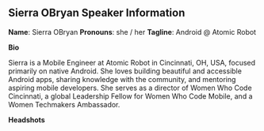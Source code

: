 ## Sierra OBryan Speaker Information 

**Name**: Sierra OBryan 
**Pronouns**: she / her 
**Tagline**: Android @ Atomic Robot 

**Bio** 

Sierra is a Mobile Engineer at Atomic Robot in Cincinnati, OH, USA, focused primarily on native Android. She loves building beautiful and accessible Android apps, sharing knowledge with the community, and mentoring aspiring mobile developers. She serves as a director of Women Who Code Cincinnati, a global Leadership Fellow for Women Who Code Mobile, and a Women Techmakers Ambassador.

**Headshots** 

